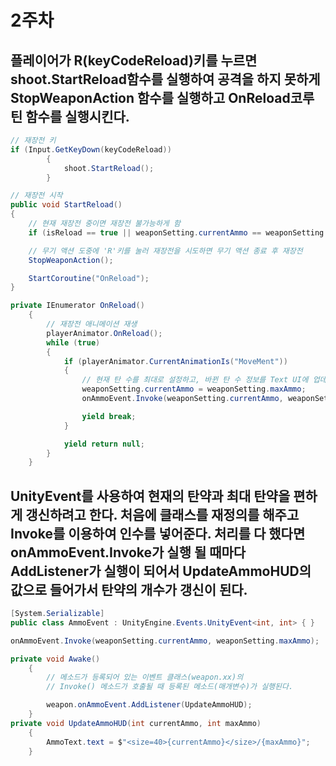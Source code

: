 # 2주차

## 플레이어가 R(keyCodeReload)키를 누르면 shoot.StartReload함수를 실행하여 공격을 하지 못하게 StopWeaponAction 함수를 실행하고 OnReload코루틴 함수를 실행시킨다.
```cs
// 재장전 키 
if (Input.GetKeyDown(keyCodeReload))
        {
            shoot.StartReload();
        }

// 재장전 시작
public void StartReload()
{
    // 현재 재장전 중이면 재장전 불가능하게 함
    if (isReload == true || weaponSetting.currentAmmo == weaponSetting.maxAmmo) return;

    // 무기 액션 도중에 'R'키를 눌러 재장전을 시도하면 무기 액션 종료 후 재장전
    StopWeaponAction();

    StartCoroutine("OnReload");
}

private IEnumerator OnReload()
    {
        // 재장전 애니메이션 재생
        playerAnimator.OnReload();
        while (true)
        {
            if (playerAnimator.CurrentAnimationIs("MoveMent"))
            {
                // 현재 탄 수를 최대로 설정하고, 바뀐 탄 수 정보를 Text UI에 업데이트
                weaponSetting.currentAmmo = weaponSetting.maxAmmo;
                onAmmoEvent.Invoke(weaponSetting.currentAmmo, weaponSetting.maxAmmo);

                yield break;
            }

            yield return null;
        }
    }
```

## UnityEvent를 사용하여 현재의 탄약과 최대 탄약을 편하게 갱신하려고 한다. 처음에 클래스를 재정의를 해주고 Invoke를 이용하여 인수를 넣어준다. 처리를 다 했다면 onAmmoEvent.Invoke가 실행 될 때마다 AddListener가 실행이 되어서 UpdateAmmoHUD의 값으로 들어가서 탄약의 개수가 갱신이 된다.
```cs
[System.Serializable]
public class AmmoEvent : UnityEngine.Events.UnityEvent<int, int> { }

onAmmoEvent.Invoke(weaponSetting.currentAmmo, weaponSetting.maxAmmo);

private void Awake()
    {
        // 메소드가 등록되어 있는 이벤트 클래스(weapon.xx)의
        // Invoke() 메소드가 호출될 때 등록된 메소드(매개변수)가 실행된다.

        weapon.onAmmoEvent.AddListener(UpdateAmmoHUD);
    }
private void UpdateAmmoHUD(int currentAmmo, int maxAmmo)
    {
        AmmoText.text = $"<size=40>{currentAmmo}</size>/{maxAmmo}";
    }


```
